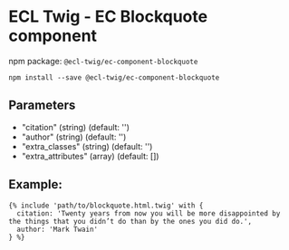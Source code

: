 # ECL Twig - EC Blockquote component

npm package: `@ecl-twig/ec-component-blockquote`

```shell
npm install --save @ecl-twig/ec-component-blockquote
```

## Parameters

- "citation" (string) (default: '')
- "author" (string) (default: '')
- "extra_classes" (string) (default: '')
- "extra_attributes" (array) (default: [])

## Example:

<!-- prettier-ignore -->
```twig
{% include 'path/to/blockquote.html.twig' with { 
  citation: 'Twenty years from now you will be more disappointed by the things that you didn’t do than by the ones you did do.', 
  author: 'Mark Twain' 
} %}
```
